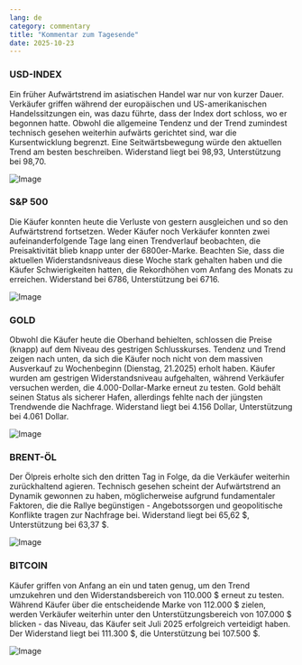 ```yaml
---
lang: de
category: commentary
title: "Kommentar zum Tagesende"
date: 2025-10-23
---
```


### USD-INDEX

Ein früher Aufwärtstrend im asiatischen Handel war nur von kurzer Dauer. Verkäufer griffen während der europäischen und US-amerikanischen Handelssitzungen ein, was dazu führte, dass der Index dort schloss, wo er begonnen hatte. Obwohl die allgemeine Tendenz und der Trend zumindest technisch gesehen weiterhin aufwärts gerichtet sind, war die Kursentwicklung begrenzt. Eine Seitwärtsbewegung würde den aktuellen Trend am besten beschreiben. Widerstand liegt bei 98,93, Unterstützung bei 98,70.

![Image](https://markleighedu.github.io/img/Oct-2025/23-Oct-2025/usdindex.jpg)

### S&P 500

Die Käufer konnten heute die Verluste von gestern ausgleichen und so den Aufwärtstrend fortsetzen. Weder Käufer noch Verkäufer konnten zwei aufeinanderfolgende Tage lang einen Trendverlauf beobachten, die Preisaktivität blieb knapp unter der 6800er-Marke. Beachten Sie, dass die aktuellen Widerstandsniveaus diese Woche stark gehalten haben und die Käufer Schwierigkeiten hatten, die Rekordhöhen vom Anfang des Monats zu erreichen. Widerstand bei 6786, Unterstützung bei 6716.

![Image](https://markleighedu.github.io/img/Oct-2025/23-Oct-2025/sp500.jpg)

### GOLD

Obwohl die Käufer heute die Oberhand behielten, schlossen die Preise (knapp) auf dem Niveau des gestrigen Schlusskurses. Tendenz und Trend zeigen nach unten, da sich die Käufer noch nicht von dem massiven Ausverkauf zu Wochenbeginn (Dienstag, 21.2025) erholt haben. Käufer wurden am gestrigen Widerstandsniveau aufgehalten, während Verkäufer versuchen werden, die 4.000-Dollar-Marke erneut zu testen. Gold behält seinen Status als sicherer Hafen, allerdings fehlte nach der jüngsten Trendwende die Nachfrage. Widerstand liegt bei 4.156 Dollar, Unterstützung bei 4.061 Dollar.

![Image](https://markleighedu.github.io/img/Oct-2025/23-Oct-2025/gold.jpg)

### BRENT-ÖL

Der Ölpreis erholte sich den dritten Tag in Folge, da die Verkäufer weiterhin zurückhaltend agieren. Technisch gesehen scheint der Aufwärtstrend an Dynamik gewonnen zu haben, möglicherweise aufgrund fundamentaler Faktoren, die die Rallye begünstigen - Angebotssorgen und geopolitische Konflikte tragen zur Nachfrage bei. Widerstand liegt bei 65,62 $, Unterstützung bei 63,37 $.

![Image](https://markleighedu.github.io/img/Oct-2025/23-Oct-2025/brentoil.jpg)

### BITCOIN

Käufer griffen von Anfang an ein und taten genug, um den Trend umzukehren und den Widerstandsbereich von 110.000 $ erneut zu testen. Während Käufer über die entscheidende Marke von 112.000 $ zielen, werden Verkäufer weiterhin unter den Unterstützungsbereich von 107.000 $ blicken - das Niveau, das Käufer seit Juli 2025 erfolgreich verteidigt haben. Der Widerstand liegt bei 111.300 $, die Unterstützung bei 107.500 $.

![Image](https://markleighedu.github.io/img/Oct-2025/23-Oct-2025/bitcoin.jpg)

